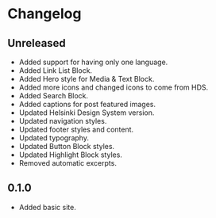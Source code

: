 # Changelog

## Unreleased

- Added support for having only one language.
- Added Link List Block.
- Added Hero style for Media & Text Block.
- Added more icons and changed icons to come from HDS.
- Added Search Block.
- Added captions for post featured images.
- Updated Helsinki Design System version.
- Updated navigation styles.
- Updated footer styles and content.
- Updated typography.
- Updated Button Block styles.
- Updated Highlight Block styles.
- Removed automatic excerpts.

## 0.1.0

- Added basic site.
